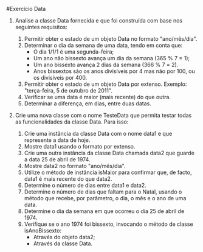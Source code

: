 #Exercício Data

1. Analise a classe Data fornecida e que foi construída com base nos seguintes requisitos: 
	1. Permitir obter o estado de um objeto Data no formato "ano/mês/dia".
	2. Determinar o dia da semana de uma data, tendo em conta que:
		* O dia 1/1/1 é uma segunda-feira;
		* Um ano não bissexto avança um dia da semana (365 % 7 = 1);
		* Um ano bissexto avança 2 dias da semana (366 % 7 = 2).
		* Anos bissextos são os anos divisíveis por 4 mas não por 100, ou os divisíveis por 400.
	3. Permitir obter o estado de um objeto Data por extenso. Exemplo: "terça-feira, 5 de outubro de 2011".
	4. Verificar se uma data é maior (mais recente) do que outra.
	5. Determinar a diferença, em dias, entre duas datas.

2. Crie uma nova classe com o nome TesteData que permita testar todas as funcionalidades da classe Data. Para isso: 
	1. Crie uma instância da classe Data com o nome data1 e que represente a data de hoje.
	2. Mostre data1 usando o formato por extenso.
	3. Crie uma outra instância da classe Data chamada data2 que guarde a data 25 de abril de 1974.
	4. Mostre data2 no formato "ano/mês/dia".
	5. Utilize o método de instância isMaior para confirmar que, de facto, data1 é mais recente do que data2.
	6. Determine o número de dias entre data1 e data2.
	7. Determine o número de dias que faltam para o Natal, usando o método que recebe, por parâmetro, o dia, o mês e o ano de uma data.
	8. Determine o dia da semana em que ocorreu o dia 25 de abril de 1974.
	9. Verifique se o ano 1974 foi bissexto, invocando o método de classe isAnoBissexto:
		* Através do objeto data2;
		* Através da classe Data.
